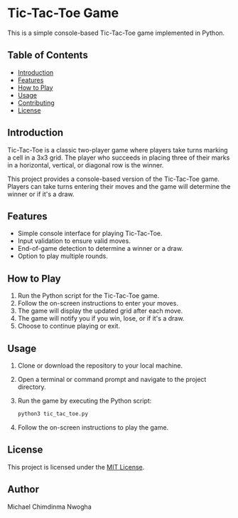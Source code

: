 # Tic-Tac-Toe Game

This is a simple console-based Tic-Tac-Toe game implemented in Python.

## Table of Contents
- [Introduction](#introduction)
- [Features](#features)
- [How to Play](#how-to-play)
- [Usage](#usage)
- [Contributing](#contributing)
- [License](#license)

## Introduction

Tic-Tac-Toe is a classic two-player game where players take turns marking a cell in a 3x3 grid. The player who succeeds in placing three of their marks in a horizontal, vertical, or diagonal row is the winner.

This project provides a console-based version of the Tic-Tac-Toe game. Players can take turns entering their moves and the game will determine the winner or if it's a draw.

## Features

- Simple console interface for playing Tic-Tac-Toe.
- Input validation to ensure valid moves.
- End-of-game detection to determine a winner or a draw.
- Option to play multiple rounds.

## How to Play

1. Run the Python script for the Tic-Tac-Toe game.
2. Follow the on-screen instructions to enter your moves.
3. The game will display the updated grid after each move.
4. The game will notify you if you win, lose, or if it's a draw.
5. Choose to continue playing or exit.

## Usage

1. Clone or download the repository to your local machine.
2. Open a terminal or command prompt and navigate to the project directory.
3. Run the game by executing the Python script:

    ```bash
    python3 tic_tac_toe.py
    ```

4. Follow the on-screen instructions to play the game.

## License

This project is licensed under the [MIT License](LICENSE).

## Author

Michael Chimdinma Nwogha
